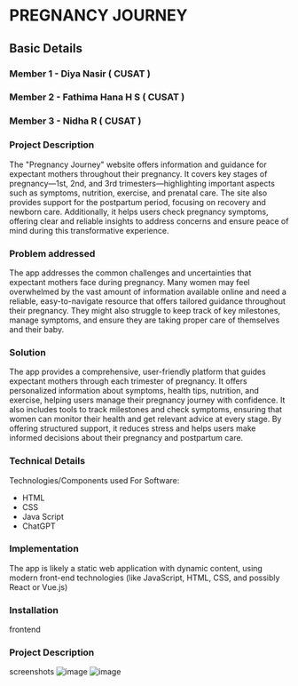# PREGNANCY JOURNEY


## Basic Details
### Member 1 - Diya Nasir ( CUSAT )
### Member 2 - Fathima Hana H S ( CUSAT )
### Member 3 - Nidha R ( CUSAT )

### Project Description
The "Pregnancy Journey" website offers information and guidance for expectant mothers throughout their pregnancy. It covers key stages of pregnancy—1st, 2nd, and 3rd trimesters—highlighting important aspects such as symptoms, nutrition, exercise, and prenatal care. The site also provides support for the postpartum period, focusing on recovery and newborn care. Additionally, it helps users check pregnancy symptoms, offering clear and reliable insights to address concerns and ensure peace of mind during this transformative experience.

### Problem addressed 
The app addresses the common challenges and uncertainties that expectant mothers face during pregnancy. Many women may feel overwhelmed by the vast amount of information available online and need a reliable, easy-to-navigate resource that offers tailored guidance throughout their pregnancy. They might also struggle to keep track of key milestones, manage symptoms, and ensure they are taking proper care of themselves and their baby.

### Solution
The app provides a comprehensive, user-friendly platform that guides expectant mothers through each trimester of pregnancy. It offers personalized information about symptoms, health tips, nutrition, and exercise, helping users manage their pregnancy journey with confidence. It also includes tools to track milestones and check symptoms, ensuring that women can monitor their health and get relevant advice at every stage. By offering structured support, it reduces stress and helps users make informed decisions about their pregnancy and postpartum care.

### Technical Details
Technologies/Components used
For Software:
- HTML
- CSS
- Java Script
- ChatGPT


### Implementation
The app is likely a static web application with dynamic content, using modern front-end technologies (like JavaScript, HTML, CSS, and possibly React or Vue.js)

### Installation
frontend 


### Project Description 
screenshots
![image](https://github.com/user-attachments/assets/b400cb96-5470-4a9b-af86-76a2d8e3ee94)
![image](https://github.com/user-attachments/assets/a09e50cd-bdb8-4ce7-910f-9cb4d8f4ea51)




